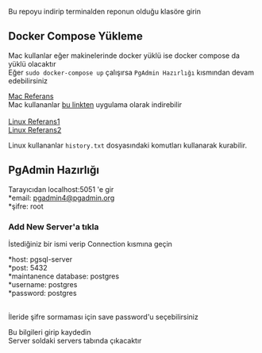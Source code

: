 Bu repoyu indirip terminalden reponun olduğu klasöre girin

## Docker Compose Yükleme

Mac kullanlar eğer makinelerinde docker yüklü ise docker compose da yüklü olacaktır<br/>
Eğer `sudo docker-compose up` çalışırsa `PgAdmin Hazırlığı` kısmından devam edebilirsiniz<br/>

[Mac Referans](https://docs.docker.com/docker-for-mac/install/)<br/>
Mac kullananlar [bu linkten](https://hub.docker.com/editions/community/docker-ce-desktop-mac/) uygulama olarak indirebilir<br/>
<br/>
[Linux Referans1](https://docs.docker.com/compose/install/)<br/>
[Linux Referans2](https://linuxhint.com/postgresql_docker/)<br/>

Linux kullananlar `history.txt` dosyasındaki komutları kullanarak kurabilir.<br/>

## PgAdmin Hazırlığı

Tarayıcıdan localhost:5051 'e gir <br/>
*email: pgadmin4@pgadmin.org <br/>
*şifre: root <br/>

### Add New Server'a tıkla

İstediğiniz bir ismi verip Connection kısmına geçin <br/>

*host: pgsql-server<br/>
*post: 5432<br/>
*maintanence database: postgres<br/>
*username: postgres<br/>
*password: postgres<br/>

<br/>
İleride şifre sormaması için save password'u seçebilirsiniz
<br/>

Bu bilgileri girip kaydedin<br/>
Server soldaki servers tabında çıkacaktır
